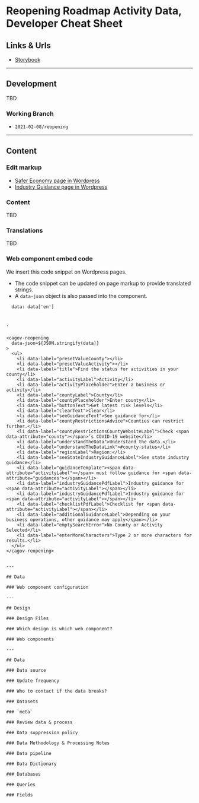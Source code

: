 # Reopening Roadmap Activity Data, Developer Cheat Sheet

## Links & Urls

* [Storybook](https://wonderful-plant-07a82e81e.azurestaticapps.net/?path=/story/covid19-cagov-reopening-intro--page)

---

## Development
TBD

### Working Branch

* `2021-02-08/reopening`

---

## Content

### Edit markup

* [Safer Economy page in Wordpress]()
* [Industry Guidance page in Wordpress]()

### Content
TBD

### Translations
TBD

### Web component embed code

We insert this code snippet on Wordpress pages.

* The code snippet can be updated on page markup to provide translated strings.
* A `data-json` object is also passed into the component. 

```
  data: data['en']



`

```
    <cagov-reopening 
      data-json=${JSON.stringify(data)}
    >
      <ul>
        <li data-label="presetValueCounty"></li>
        <li data-label="presetValueActivity"></li>
        <li data-label="title">Find the status for activities in your county</li>
        <li data-label="activityLabel">Activity</li>
        <li data-label="activityPlaceholder">Enter a business or activity</li>
        <li data-label="countyLabel">County</li>
        <li data-label="countyPlaceholder">Enter county</li>
        <li data-label="buttonText">Get latest risk levels</li>
        <li data-label="clearText">Clear</li>
        <li data-label="seeGuidanceText">See guidance for</li>
        <li data-label="countyRestrictionsAdvice">Counties can restrict further.</li>
        <li data-label="countyRestrictionsCountyWebsiteLabel">Check <span data-attribute="county"></span>’s COVID-19 website</li>
        <li data-label="understandTheData">Understand the data.</li>
        <li data-label="understandTheDataLink">#county-status</li>
        <li data-label="regionLabel">Region:</li>
        <li data-label="seeStateIndustryGuidanceLabel">See state industry guidance</li>
        <li data-label="guidanceTemplate"><span data-attribute="activityLabel"></span> must follow guidance for <span data-attribute="guidances"></span></li>
        <li data-label="industryGuidancePdfLabel">Industry guidance for <span data-attribute="activityLabel"></span></li>
        <li data-label="industryGuidancePdfLabel">Industry guidance for <span data-attribute="activityLabel"></span></li>
        <li data-label="checklistPdfLabel">Checklist for <span data-attribute="activityLabel"></span></li>
        <li data-label="additionalGuidanceLabel">Depending on your business operations, other guidance may apply</span></li>
        <li data-label="emptySearchError">No County or Activity Selected</li>
        <li data-label="enterMoreCharacters">Type 2 or more characters for results.</li>
      </ul>
    </cagov-reopening>
```

---

## Data

### Web component configuration

---

## Design

### Design Files

### Which design is which web component?

### Web components

---

## Data 

### Data source

### Update frequency

### Who to contact if the data breaks?

### Datasets

### `meta`

### Review data & process

### Data suppression policy

### Data Methodology & Processing Notes

### Data pipeline

### Data Dictionary

### Databases

### Queries

### Fields


